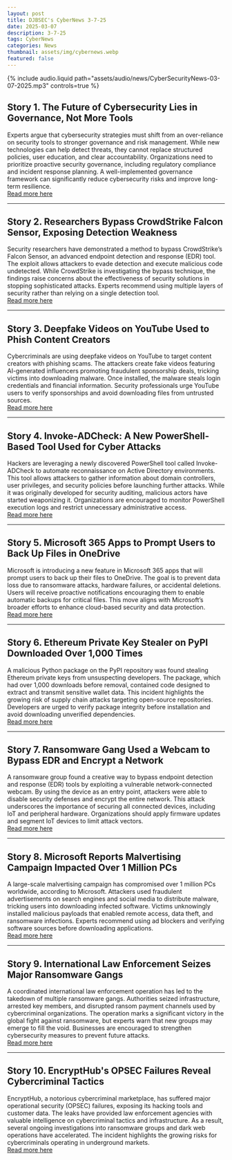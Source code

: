 ```yaml
---
layout: post
title: DJBSEC's CyberNews 3-7-25
date: 2025-03-07
description: 3-7-25
tags: CyberNews
categories: News
thumbnail: assets/img/cybernews.webp
featured: false
---
```



<div class="row mt-3">
    <div class="col-sm mt-3 mt-md-0">
        {% include audio.liquid path="assets/audio/news/CyberSecurityNews-03-07-2025.mp3" controls=true %}
    </div>
</div>

## Story 1. The Future of Cybersecurity Lies in Governance, Not More Tools
Experts argue that cybersecurity strategies must shift from an over-reliance on security tools to stronger governance and risk management. While new technologies can help detect threats, they cannot replace structured policies, user education, and clear accountability. Organizations need to prioritize proactive security governance, including regulatory compliance and incident response planning. A well-implemented governance framework can significantly reduce cybersecurity risks and improve long-term resilience.  
[Read more here](https://www.darkreading.com/cyber-risk/cybersecurity-future-governance-not-more-tools)

---

## Story 2. Researchers Bypass CrowdStrike Falcon Sensor, Exposing Detection Weakness
Security researchers have demonstrated a method to bypass CrowdStrike’s Falcon Sensor, an advanced endpoint detection and response (EDR) tool. The exploit allows attackers to evade detection and execute malicious code undetected. While CrowdStrike is investigating the bypass technique, the findings raise concerns about the effectiveness of security solutions in stopping sophisticated attacks. Experts recommend using multiple layers of security rather than relying on a single detection tool.  
[Read more here](https://cybersecuritynews.com/researchers-bypassed-crowdstrike-falcon-sensor/)

---

## Story 3. Deepfake Videos on YouTube Used to Phish Content Creators
Cybercriminals are using deepfake videos on YouTube to target content creators with phishing scams. The attackers create fake videos featuring AI-generated influencers promoting fraudulent sponsorship deals, tricking victims into downloading malware. Once installed, the malware steals login credentials and financial information. Security professionals urge YouTube users to verify sponsorships and avoid downloading files from untrusted sources.  
[Read more here](https://www.darkreading.com/remote-workforce/deepfake-videos-youtube-phish-creators)

---

## Story 4. Invoke-ADCheck: A New PowerShell-Based Tool Used for Cyber Attacks
Hackers are leveraging a newly discovered PowerShell tool called Invoke-ADCheck to automate reconnaissance on Active Directory environments. This tool allows attackers to gather information about domain controllers, user privileges, and security policies before launching further attacks. While it was originally developed for security auditing, malicious actors have started weaponizing it. Organizations are encouraged to monitor PowerShell execution logs and restrict unnecessary administrative access.  
[Read more here](https://cybersecuritynews.com/invokeadcheck-powershell-based-tool/)

---

## Story 5. Microsoft 365 Apps to Prompt Users to Back Up Files in OneDrive
Microsoft is introducing a new feature in Microsoft 365 apps that will prompt users to back up their files to OneDrive. The goal is to prevent data loss due to ransomware attacks, hardware failures, or accidental deletions. Users will receive proactive notifications encouraging them to enable automatic backups for critical files. This move aligns with Microsoft’s broader efforts to enhance cloud-based security and data protection.  
[Read more here](https://www.bleepingcomputer.com/news/microsoft/microsoft-365-apps-will-prompt-users-to-back-up-files-in-onedrive/)

---

## Story 6. Ethereum Private Key Stealer on PyPI Downloaded Over 1,000 Times
A malicious Python package on the PyPI repository was found stealing Ethereum private keys from unsuspecting developers. The package, which had over 1,000 downloads before removal, contained code designed to extract and transmit sensitive wallet data. This incident highlights the growing risk of supply chain attacks targeting open-source repositories. Developers are urged to verify package integrity before installation and avoid downloading unverified dependencies.  
[Read more here](https://www.bleepingcomputer.com/news/security/ethereum-private-key-stealer-on-pypi-downloaded-over-1-000-times/)

---

## Story 7. Ransomware Gang Used a Webcam to Bypass EDR and Encrypt a Network
A ransomware group found a creative way to bypass endpoint detection and response (EDR) tools by exploiting a vulnerable network-connected webcam. By using the device as an entry point, attackers were able to disable security defenses and encrypt the entire network. This attack underscores the importance of securing all connected devices, including IoT and peripheral hardware. Organizations should apply firmware updates and segment IoT devices to limit attack vectors.  
[Read more here](https://www.bleepingcomputer.com/news/security/ransomware-gang-encrypted-network-from-a-webcam-to-bypass-edr/)

---

## Story 8. Microsoft Reports Malvertising Campaign Impacted Over 1 Million PCs
A large-scale malvertising campaign has compromised over 1 million PCs worldwide, according to Microsoft. Attackers used fraudulent advertisements on search engines and social media to distribute malware, tricking users into downloading infected software. Victims unknowingly installed malicious payloads that enabled remote access, data theft, and ransomware infections. Experts recommend using ad blockers and verifying software sources before downloading applications.  
[Read more here](http://bleepingcomputer.com/news/security/microsoft-says-malvertising-campaign-impacted-1-million-pcs/)

---

## Story 9. International Law Enforcement Seizes Major Ransomware Gangs
A coordinated international law enforcement operation has led to the takedown of multiple ransomware gangs. Authorities seized infrastructure, arrested key members, and disrupted ransom payment channels used by cybercriminal organizations. The operation marks a significant victory in the global fight against ransomware, but experts warn that new groups may emerge to fill the void. Businesses are encouraged to strengthen cybersecurity measures to prevent future attacks.  
[Read more here](https://www.theregister.com/2025/03/06/international_cops_seize_ransomware_gangs/)

---

## Story 10. EncryptHub's OPSEC Failures Reveal Cybercriminal Tactics
EncryptHub, a notorious cybercriminal marketplace, has suffered major operational security (OPSEC) failures, exposing its hacking tools and customer data. The leaks have provided law enforcement agencies with valuable intelligence on cybercriminal tactics and infrastructure. As a result, several ongoing investigations into ransomware groups and dark web operations have accelerated. The incident highlights the growing risks for cybercriminals operating in underground markets.  
[Read more here](https://www.darkreading.com/threat-intelligence/encrypthub-opsec-failures-ttps-big-plans)

